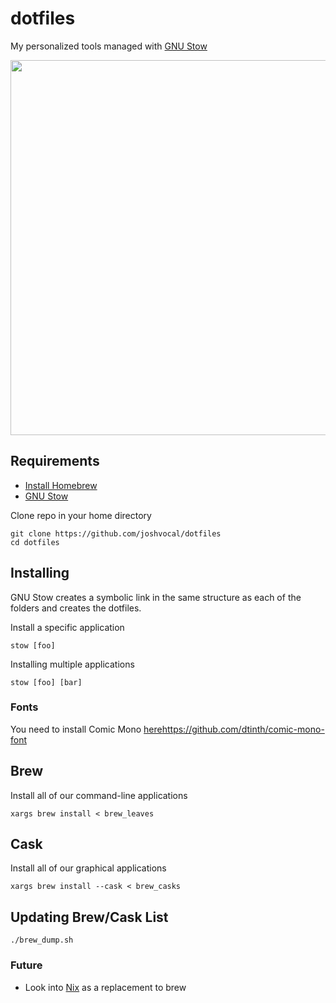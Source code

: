 # dotfiles

My personalized tools managed with [GNU Stow](https://www.gnu.org/software/stow/)

<div align="center">
  <img src="https://github.com/joshvocal/dotfiles/blob/main/preview.png" width=600>
</div>

## Requirements

* [Install Homebrew](https://brew.sh)
* [GNU Stow](https://www.gnu.org/software/stow/)


Clone repo in your home directory

```
git clone https://github.com/joshvocal/dotfiles
cd dotfiles
```

## Installing

GNU Stow creates a symbolic link in the same structure as each of the folders and creates the dotfiles.

Install a specific application

```
stow [foo]
```

Installing multiple applications

```
stow [foo] [bar]
```

### Fonts

You need to install Comic Mono [here](https://github.com/dtinth/comic-mono-font)https://github.com/dtinth/comic-mono-font

## Brew
Install all of our command-line applications

```
xargs brew install < brew_leaves
```

## Cask

Install all of our graphical applications

```
xargs brew install --cask < brew_casks
```

## Updating Brew/Cask List

```
./brew_dump.sh
```

### Future

* Look into [Nix](https://github.com/NixOS/nix) as a replacement to brew
